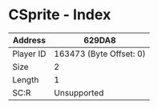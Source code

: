 
#  CSprite - Index
Address   | 629DA8
----------|-------------
Player ID | 163473 (Byte Offset: 0)
Size 	  | 2
Length 	  | 1
SC:R      | Unsupported


